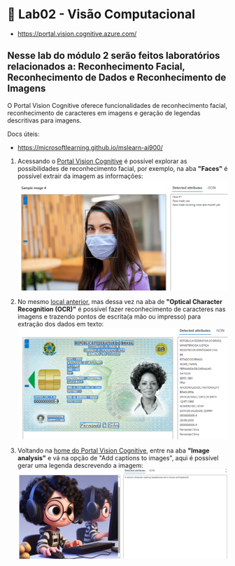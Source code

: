 # 🧪 Lab02 - Visão Computacional 

- https://portal.vision.cognitive.azure.com/

## Nesse lab do módulo 2 serão feitos laboratórios relacionados a: **Reconhecimento Facial, Reconhecimento de Dados e Reconhecimento de Imagens**

O Portal Vision Cognitive oferece funcionalidades de reconhecimento facial, reconhecimento de caracteres em imagens e geração de legendas descritivas para imagens.

Docs úteis: 
- https://microsoftlearning.github.io/mslearn-ai900/

1. Acessando o [Portal Vision Cognitive](https://portal.vision.cognitive.azure.com/) é possível explorar as possibilidades de reconhecimento facial, por exemplo, na aba **"Faces"** é possível extrair da imagem as informações:
![ex-img-faces](../imgs/image-faces-vision.png)

2. No mesmo [local anterior](https://portal.vision.cognitive.azure.com/), mas dessa vez na aba de **"Optical Character Recognition (OCR)"** é possível fazer reconhecimento de caracteres nas imagens e trazendo pontos de escrita(a mão ou impresso) para extração dos dados em texto:
![ex-text](../imgs/fake-rg.png)

3. Voltando na [home do Portal Vision Cognitive](https://portal.vision.cognitive.azure.com/), entre na aba **"Image analysis"** e vá na opção de "Add captions to images", aqui é possível gerar uma legenda descrevendo a imagem: 
![ex-captions](../imgs/img-capts.png)

